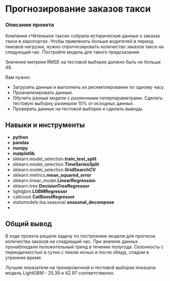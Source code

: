 # Прогнозирование заказов такси

### Описание проекта

Компания «Чётенькое такси» собрала исторические данные о заказах такси в аэропортах. Чтобы привлекать больше водителей в период пиковой нагрузки, нужно спрогнозировать количество заказов такси на следующий час. Постройте модель для такого предсказания.

Значение метрики RMSE на тестовой выборке должно быть не больше 48.

Вам нужно:

- Загрузить данные и выполнить их ресемплирование по одному часу.
- Проанализировать данные.
- Обучить разные модели с различными гиперпараметрами. Сделать тестовую выборку размером 10% от исходных данных.
- Проверить данные на тестовой выборке и сделать выводы.

## Навыки и инструменты

- **python**
- **pandas**
- **numpy**
- **matplotlib**
- sklearn.model_selection.**train_test_split**
- sklearn.model_selection.**TimeSeriesSplit**
- sklearn.model_selection.**GridSearchCV**
- sklearn.metrics.**mean_squared_error**
- sklearn.linear_model.**LinearRegression**
- sklearn.tree.**DecisionTreeRegressor**
- lightgbm.**LGBMRegressor**
- catboost.**CatBoostRegressor**
- statsmodels.tsa.seasonal.**seasonal_decompose**
- 
## 

## Общий вывод

В ходе проекта решали задачу по построению модели для прогноза количества заказов на следующий час. При анализе данных пронаблюдали положительный тренд в течение полугода. Сезонность с периодичностью в сутки с пиком ночью и после обеда, спадом в утреннее время.

Лучшие показатели на тренировочной и тестовой выборке показала модель LightGBM - 25.39 и 42.97 соответственно.
